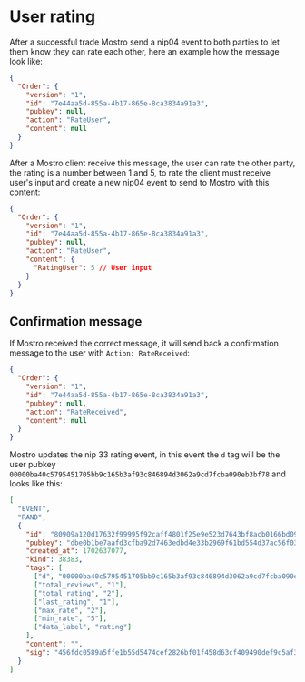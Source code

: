 # User rating

After a successful trade Mostro send a nip04 event to both parties to let them know they can rate each other, here an example how the message look like:

```json
{
  "Order": {
    "version": "1",
    "id": "7e44aa5d-855a-4b17-865e-8ca3834a91a3",
    "pubkey": null,
    "action": "RateUser",
    "content": null
  }
}
```

After a Mostro client receive this message, the user can rate the other party, the rating is a number between 1 and 5, to rate the client must receive user's input and create a new nip04 event to send to Mostro with this content:

```json
{
  "Order": {
    "version": "1",
    "id": "7e44aa5d-855a-4b17-865e-8ca3834a91a3",
    "pubkey": null,
    "action": "RateUser",
    "content": {
      "RatingUser": 5 // User input
    }
  }
}
```

## Confirmation message

If Mostro received the correct message, it will send back a confirmation message to the user with `Action: RateReceived`:

```json
{
  "Order": {
    "version": "1",
    "id": "7e44aa5d-855a-4b17-865e-8ca3834a91a3",
    "pubkey": null,
    "action": "RateReceived",
    "content": null
  }
}
```

Mostro updates the nip 33 rating event, in this event the `d` tag will be the user pubkey `00000ba40c5795451705bb9c165b3af93c846894d3062a9cd7fcba090eb3bf78` and looks like this:

```json
[
  "EVENT",
  "RAND",
  {
    "id": "80909a120d17632f99995f92caff4801f25e9e523d7643bf8acb0166bd0932a6",
    "pubkey": "dbe0b1be7aafd3cfba92d7463edbd4e33b2969f61bd554d37ac56f032e13355a",
    "created_at": 1702637077,
    "kind": 38383,
    "tags": [
      ["d", "00000ba40c5795451705bb9c165b3af93c846894d3062a9cd7fcba090eb3bf78"],
      ["total_reviews", "1"],
      ["total_rating", "2"],
      ["last_rating", "1"],
      ["max_rate", "2"],
      ["min_rate", "5"],
      ["data_label", "rating"]
    ],
    "content": "",
    "sig": "456fdc0589a5ffe1b55d5474cef2826bf01f458d63cf409490def9c5af31052e0461d38aed4f386f5dcea999e9fe6001d27d592dbba54a0420687dce0652322f"
  }
]
```
